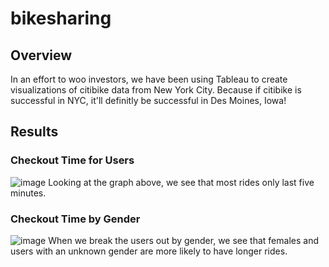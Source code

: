 # bikesharing

## Overview
In an effort to woo investors, we have been using Tableau to create visualizations of citibike data from New York City.  Because if citibike is successful in NYC, it'll definitly be successful in Des Moines, Iowa!

## Results

### Checkout Time for Users
![image](https://user-images.githubusercontent.com/79211628/121733214-d3bb6900-cab8-11eb-9029-9b9eb5246968.png)
Looking at the graph above, we see that most rides only last five minutes.

### Checkout Time by Gender
![image](https://user-images.githubusercontent.com/79211628/121733491-2b59d480-cab9-11eb-88a6-a92b6f1dd1a2.png)
When we break the users out by gender, we see that females and users with an unknown gender are more likely to have longer rides.
